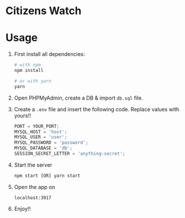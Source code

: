# Citizens Watch

# Usage

1. First install all dependencies:

   ```bash
   # with npm
   npm install

   # or with yarn
   yarn
   ```

2. Open PHPMyAdmin, create a DB & import `db.sql` file.
3. Create a `.env` file and insert the following code. Replace values with yours!!

   ```javascript
   PORT = YOUR_PORT;
   MYSQL_HOST = 'host';
   MYSQL_USER = 'user';
   MYSQL_PASSWORD = 'password';
   MYSQL_DATABASE = 'db';
   SESSION_SECRET_LETTER = 'anything-secret';
   ```

4. Start the server

   ```javascript
   npm start [OR] yarn start
   ```

5. Open the app on

   ```javacript
   localhost:3917
   ```

6. Enjoy!!
